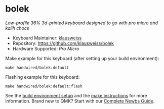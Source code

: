 # bolek

*Low-profile 36% 3d-printed keyboard designed to go with pro micro and kailh chocs*

* Keyboard Maintainer: [klausweiss](https://github.com/klausweiss)
* Repository: https://github.com/klausweiss/bolek
* Hardware Supported: *Pro Micro*

Make example for this keyboard (after setting up your build environment):

    make handwired/bolek:default

Flashing example for this keyboard:

    make handwired/bolek:default:flash

See the [build environment setup](https://docs.qmk.fm/#/getting_started_build_tools) and the [make instructions](https://docs.qmk.fm/#/getting_started_make_guide) for more information. Brand new to QMK? Start with our [Complete Newbs Guide](https://docs.qmk.fm/#/newbs).
